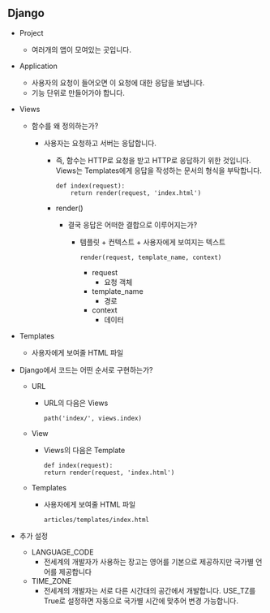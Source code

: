 ## Django

* Project
  * 여러개의 앱이 모여있는 곳입니다.
* Application
  * 사용자의 요청이 들어오면 이 요청에 대한 응답을 보냅니다.
  * 기능 단위로 만들어가야 합니다.



* Views

  * 함수를 왜 정의하는가?

    * 사용자는 요청하고 서버는 응답합니다.

      * 즉, 함수는 HTTP로 요청을 받고 HTTP로 응답하기 위한 것입니다. Views는 Templates에게 응답을 작성하는 문서의 형식을 부탁합니다.

        ```django
        def index(request):
        	return render(request, 'index.html')
        ```

      * render()

        * 결국 응답은 어떠한 결합으로 이루어지는가?

          * 템플릿 + 컨텍스트 + 사용자에게 보여지는 텍스트

            ```django
            render(request, template_name, context)
            ```

            * request
              * 요청 객체
            * template_name
              * 경로
            * context
              * 데이터



* Templates
  * 사용자에게 보여줄 HTML 파일



* Django에서 코드는 어떤 순서로 구현하는가?

  * URL 

    * URL의 다음은 Views

      ```django
      path('index/', views.index)
      ```

  * View

    * Views의 다음은 Template

      ```django
      def index(request):
      return render(request, 'index.html')
      ```

  * Templates

    * 사용자에게 보여줄 HTML 파일

      ```django
      articles/templates/index.html
      ```

      

* 추가 설정
  * LANGUAGE_CODE
    * 전세계의 개발자가 사용하는 장고는 영어를 기본으로 제공하지만 국가별 언어를 제공합니다
  * TIME_ZONE
    * 전세계의 개발자는 서로 다른 시간대의 공간에서 개발합니다. USE_TZ를 True로 설정하면 자동으로 국가별 시간에 맞추어 변경 가능합니다.